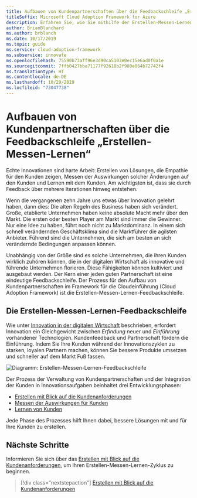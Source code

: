 ```yaml
---
title: Aufbauen von Kundenpartnerschaften über die Feedbackschleife „Erstellen-Messen-Lernen“
titleSuffix: Microsoft Cloud Adoption Framework for Azure
description: Erfahren Sie, wie Sie mithilfe der Erstellen-Messen-Lernen-Feedbackschleife Partnerschaften mit Kunden aufbauen.
author: BrianBlanchard
ms.author: brblanch
ms.date: 10/17/2019
ms.topic: guide
ms.service: cloud-adoption-framework
ms.subservice: innovate
ms.openlocfilehash: 75590b73aff96e3d90ca5103e0ec15e6ad0f0a1e
ms.sourcegitcommit: 7ffb0427bba71177f92618b2f980e864b72742f4
ms.translationtype: HT
ms.contentlocale: de-DE
ms.lasthandoff: 10/29/2019
ms.locfileid: "73047738"
---
```

# <a name="create-customer-partnerships-through-the-build-measure-learn-feedback-loop"></a>Aufbauen von Kundenpartnerschaften über die Feedbackschleife „Erstellen-Messen-Lernen“

Echte Innovationen sind harte Arbeit: Erstellen von Lösungen, die Empathie für den Kunden zeigen, Messen der Auswirkungen solcher Änderungen auf den Kunden und Lernen mit dem Kunden. Am wichtigsten ist, dass sie durch Feedback über mehrere Iterationen hinweg entstehen.

Wenn die vergangenen zehn Jahre uns etwas über Innovation gelehrt haben, dann dies: Die alten Regeln des Business haben sich verändert. Große, etablierte Unternehmen haben keine absolute Macht mehr über den Markt. Die ersten oder besten Player am Markt sind immer die Gewinner. Nur eine Idee zu haben, führt noch nicht zu Marktdominanz. In einem sich schnell verändernden Geschäftsklima sind die Marktführer die agilsten Anbieter. Führend sind die Unternehmen, die sich am besten an sich verändernde Bedingungen anpassen können.

Unabhängig von der Größe sind es solche Unternehmen, die ihren Kunden wirklich zuhören können, die in der digitalen Wirtschaft als innovative und führende Unternehmen florieren. Diese Fähigkeiten können kultiviert und ausgebaut werden. Der Kern einer jeden guten Partnerschaft ist eine eindeutige Feedbackschleife. Der Prozess für den Aufbau von Kundenpartnerschaften im Framework für die Cloudeinführung (Cloud Adoption Framework) ist die Erstellen-Messen-Lernen-Feedbackschleife.

## <a name="the-build-measure-learn-feedback-loop"></a>Die Erstellen-Messen-Lernen-Feedbackschleife

Wie unter [Innovation in der digitalen Wirtschaft](./index.md) beschrieben, erfordert Innovation ein Gleichgewicht zwischen *Erfindung* neuer und *Einführung* vorhandener Technologien. Kundenfeedback und Partnerschaft fördern die Einführung. Indem Sie Ihre Kunden während der Innovationszyklen zu starken, loyalen Partnern machen, können Sie bessere Produkte umsetzen und schneller auf dem Markt Fuß fassen.

![Diagramm: Erstellen-Messen-Lernen-Feedbackschleife](../../_images/innovate/bml-feedback-loop.png)

Der Prozess der Verwaltung von Kundenpartnerschaften und der Integration der Kunden in Innovationsaufgaben beinhaltet drei Entwicklungsphasen:

- [Erstellen mit Blick auf die Kundenanforderungen](./build.md)
- [Messen der Auswirkungen für Kunden](./measure.md)
- [Lernen von Kunden](./learn.md)

Jede Phase des Prozesses hilft Ihnen dabei, bessere Lösungen mit und für Ihre Kunden zu erstellen.

## <a name="next-steps"></a>Nächste Schritte

Informieren Sie sich über das [Erstellen mit Blick auf die Kundenanforderungen](./build.md), um Ihren Erstellen-Messen-Lernen-Zyklus zu beginnen.

> [!div class="nextstepaction"]
> [Erstellen mit Blick auf die Kundenanforderungen](./build.md)
